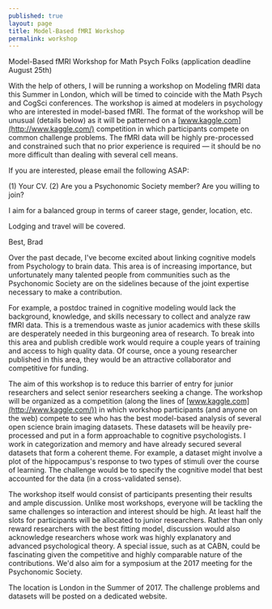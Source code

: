 ```yaml
---
published: true
layout: page
title: Model-Based fMRI Workshop
permalink: workshop
---
```


Model-Based fMRI Workshop for Math Psych Folks (application deadline August 25th)

With the help of others, I will be running a workshop on Modeling fMRI data this Summer in London, which will be timed to coincide with the Math Psych and CogSci conferences. The workshop is aimed at modelers in psychology who are interested in model-based fMRI. The format of the workshop will be unusual (details below) as it will be patterned on a [www.kaggle.com](http://www.kaggle.com/) competition in which participants compete on common challenge problems. The fMRI data will be highly pre-processed and constrained such that no prior experience is required — it should be no more difficult than dealing with several cell means.

If you are interested, please email the following ASAP:

(1) Your CV.
(2) Are you a Psychonomic Society member? Are you willing to join?

I aim for a balanced group in terms of career stage, gender, location, etc. 

Lodging and travel will be covered.

Best,
Brad



Over the past decade, I've become excited about linking cognitive models from Psychology to brain data. This area is of increasing importance, but unfortunately many talented people from communities such as the Psychonomic Society are on the sidelines because of the joint expertise necessary to make a contribution. 

For example, a postdoc trained in cognitive modeling would lack the background, knowledge, and skills necessary to collect and analyze raw fMRI data. This is a tremendous waste as junior academics with these skills are desperately needed in this burgeoning area of research. To break into this area and publish credible work would require a couple years of training and access to high quality data. Of course, once a young researcher published in this area, they would be an attractive collaborator and competitive for funding.

The aim of this workshop is to reduce this barrier of entry for junior researchers and select senior researchers seeking a change. The workshop will be organized as a competition (along the lines of [www.kaggle.com](http://www.kaggle.com/)) in which workshop participants (and anyone on the web) compete to see who has the best model-based analysis of several open science brain imaging datasets. These datasets will be heavily pre-processed and put in a form approachable to cognitive psychologists. I work in categorization and memory and have already secured several datasets that form a coherent theme. For example, a dataset might involve a plot of the hippocampus's response to two types of stimuli over the course of learning. The challenge would be to specify the cognitive model that best accounted for the data (in a cross-validated sense). 

The workshop itself would consist of participants presenting their results and ample discussion. Unlike most workshops, everyone will be tackling the same challenges so interaction and interest should be high. At least half the slots for participants will be allocated to junior researchers. Rather than only reward researchers with the best fitting model, discussion would also acknowledge researchers whose work was highly explanatory and advanced psychological theory. A special issue, such as at CABN, could be fascinating given the competitive and highly comparable nature of the contributions. We'd also aim for a symposium at the 2017 meeting for the Psychonomic Society.

The location is London in the Summer of 2017. The challenge problems and datasets will be posted on a dedicated website.
